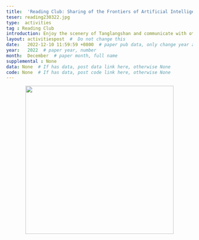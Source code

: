 ```yaml
---
title:  'Reading Club: Sharing of the Frontiers of Artificial Intelligence'  #  Paper title, covered by ''
teser: reading230322.jpg
type:  activities
tag : Reading Club
introduction: Enjoy the scenery of Tanglangshan and communicate with others about life and research!
layout: activitiespost  #  Do not change this
date:   2022-12-10 11:59:59 +0800  # paper pub data, only change year and month according to this format
year:   2022  # paper year, number
month:  December  # paper month, full name
supplemental : None
data: None  # If has data, post data link here, otherwise None
code: None  # If has data, post code link here, otherwise None
---
```


<center><img src="http://xpixel.group/images/activities/reading230322.jpg" width = "400" height = "auto"/></center>

&nbsp;
&nbsp;
<center>
<p style="font-size:20px;width:100%;text-align:left" >


</p>




